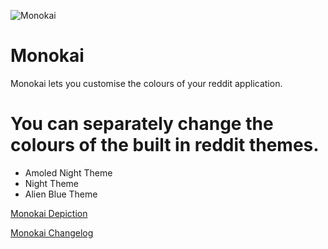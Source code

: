 ![Monokai](Repo_Assets/Monokai.png)


# Monokai
Monokai lets you customise the colours of your reddit application.

# You can separately change the colours of the built in reddit themes.
- Amoled Night Theme
- Night Theme
- Alien Blue Theme

[Monokai Depiction](https://repo.dynastic.co/package/com.aesthyrica.Monokai/)    

[Monokai Changelog](https://repo.dynastic.co/package/com.aesthyrica.Monokai)     
